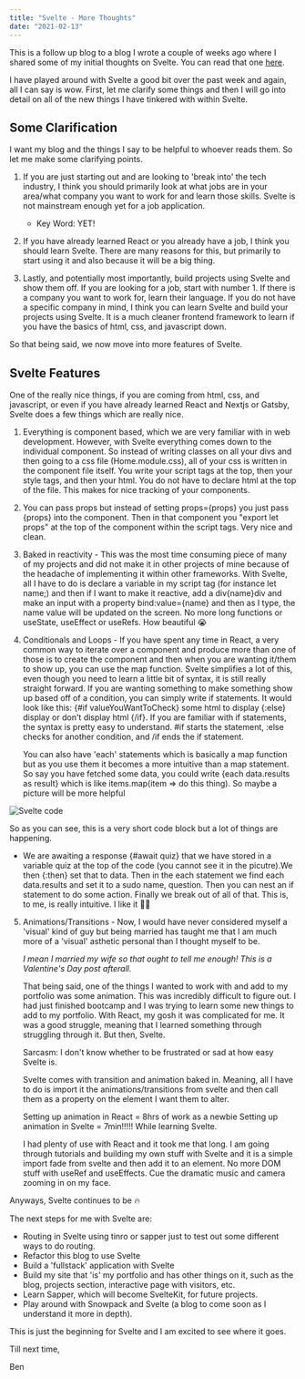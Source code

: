 ```yaml
---
title: "Svelte - More Thoughts"
date: "2021-02-13"
---
```


This is a follow up blog to a blog I wrote a couple of weeks ago where I shared some of my initial thoughts on Svelte. You can read that one <a href="https://next-js-blog-xi.vercel.app/posts/initial-svelte-thoughts" target="blank">here</a>.

I have played around with Svelte a good bit over the past week and again, all I can say is wow. First, let me clarify some things and then I will go into detail on all of the new things I have tinkered with within Svelte. 

<h2>Some Clarification</h2>

I want my blog and the things I say to be helpful to whoever reads them. So let me make some clarifying points. 

1. If you are just starting out and are looking to 'break into' the tech industry, I think you should primarily look at what jobs are in your area/what company you want to work for and learn those skills. Svelte is not mainstream enough yet for a job application. 

    - Key Word: YET!

2. If you have already learned React or you already have a job, I think you should learn Svelte. There are many reasons for this, but primarily to start using it and also because it will be a big thing. 

3. Lastly, and potentially most importantly, build projects using Svelte and show them off. If you are looking for a job, start with number 1. If there is a company you want to work for, learn their language. If you do not have a specific company in mind, I think you can learn Svelte and build your projects using Svelte. It is a much cleaner frontend framework to learn if you have the basics of html, css, and javascript down. 

So that being said, we now move into more features of Svelte. 

<h2>Svelte Features</h2>

One of the really nice things, if you are coming from html, css, and javascript, or even if you have already learned React and Nextjs or Gatsby, Svelte does a few things which are really nice. 

1. Everything is component based, which we are very familiar with in web development. However, with Svelte everything comes down to the individual component. So instead of writing classes on all your divs and then going to a css file (Home.module.css), all of your css is written in the component file itself. You write your script tags at the top, then your style tags, and then your html. You do not have to declare html at the top of the file. This makes for nice tracking of your components. 

2. You can pass props but instead of setting props={props} you just pass {props} into the component. Then in that component you "export let props" at the top of the component within the script tags. Very nice and clean. 

3. Baked in reactivity - This was the most time consuming piece of many of my projects and did not make it in other projects of mine because of the headache of implementing it within other frameworks. With Svelte, all I have to do is declare a variable in my script tag (for instance let name;) and then if I want to make it reactive, add a div{name}div and make an input with a property bind:value={name} and then as I type, the name value will be updated on the screen. No more long functions or useState, useEffect or useRefs. How beautiful 😭

4. Conditionals and Loops - If you have spent any time in React, a very common way to iterate over a component and produce more than one of those is to create the component and then when you are wanting it/them to show up, you can use the map function. Svelte simplifies a lot of this, even though you need to learn a little bit of syntax, it is still really straight forward. If you are wanting something to make something show up based off of a condition, you can simply write if statements. It would look like this: {#if valueYouWantToCheck} some html to display {:else} display or don't display html {/if}. If you are familiar with if statements, the syntax is pretty easy to understand. #if starts the statement, :else checks for another condition, and /if ends the if statement. 

    You can also have 'each' statements which is basically a map function
but as you use them it becomes a more intuitive than a map statement. So say you have fetched some data, you could write {each data.results as result} which is like items.map(item => do this thing). So maybe a picture will be more helpful 

<img src="/images/Svelte_Code.png" alt="Svelte code" />

    

So as you can see, this is a very short code block but a lot of things
are happening.

- We are awaiting a response {#await quiz} that we have stored in a variable quiz at the top of the code (you cannot see it in the picutre).We then {:then} set that to data. Then in the each statement we find each data.results and set it to a sudo name, question. Then you can nest an if statement to do some action. Finally we break out of all of that. This is, to me, is really intuitive. I like it 🤯🤓

5) Animations/Transitions - Now, I would have never considered myself a 'visual' kind of guy but being married has taught me that I am much more of a 'visual' asthetic personal than I thought myself to be.

    _I mean I married my wife so that ought to tell me enough! This is a Valentine's Day post afterall._

    That being said, one of the things I wanted to work with and add to my portfolio was some animation. This was incredibly difficult to figure out. I had just finished bootcamp and I was trying to learn some new things to add to my portfolio. With React, my gosh it was complicated for me. It was a good struggle, meaning that I learned something through struggling through it. But then, Svelte. 

    Sarcasm: I don't know whether to be frustrated or sad at how easy Svelte is. 

    Svelte comes with transition and animation baked in. Meaning, all I have to do is import it the animations/transitions from svelte and then call them as a property on the element I want them to alter. 

    Setting up animation in React = 8hrs of work as a newbie
    Setting up animation in Svelte = 7min!!!!! While learning Svelte. 

    I had plenty of use with React and it took me that long. I am going through tutorials and building my own stuff with Svelte and it is a simple import fade from svelte and then add it to an element. No more DOM stuff with useRef and useEffects. Cue the dramatic music and camera zooming in on my face. 

Anyways, Svelte continues to be 🔥

The next steps for me with Svelte are: 

- Routing in Svelte using tinro or sapper just to test out some different ways to do routing. 
- Refactor this blog to use Svelte
- Build a 'fullstack' application with Svelte
- Build my site that 'is' my portfolio and has other things on it, such as the blog, projects section, interactive page with visitors, etc. 
- Learn Sapper, which will become SvelteKit, for future projects. 
- Play around with Snowpack and Svelte (a blog to come soon as I understand it more in depth). 

This is just the beginning for Svelte and I am excited to see where it goes. 

Till next time, 

Ben 


